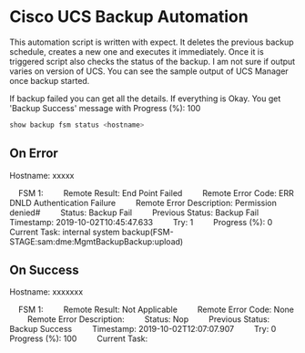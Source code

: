 # Cisco UCS Backup Automation
This automation script is written with expect. It deletes the previous backup schedule, creates a new one and executes it immediately. Once it is
triggered script also checks the status of the backup. I am not sure if output varies on version of UCS. You can see the sample output of UCS Manager once backup started. 

If backup failed you can get all the details. If everything is Okay. You get 'Backup Success' message with Progress (%): 100

```bash
show backup fsm status <hostname>
```
## On Error

 Hostname: xxxxx

     FSM 1:
         Remote Result: End Point Failed
         Remote Error Code: ERR DNLD Authentication Failure
         Remote Error Description: Permission denied#
         Status: Backup Fail
         Previous Status: Backup Fail
         Timestamp: 2019-10-02T10:45:47.633
         Try: 1
         Progress (%): 0
         Current Task: internal system backup(FSM-STAGE:sam:dme:MgmtBackupBackup:upload)


## On Success 

 Hostname: xxxxxxx

     FSM 1:
         Remote Result: Not Applicable
         Remote Error Code: None
         Remote Error Description:
         Status: Nop
         Previous Status: Backup Success
         Timestamp: 2019-10-02T12:07:07.907
         Try: 0
         Progress (%): 100
         Current Task:
